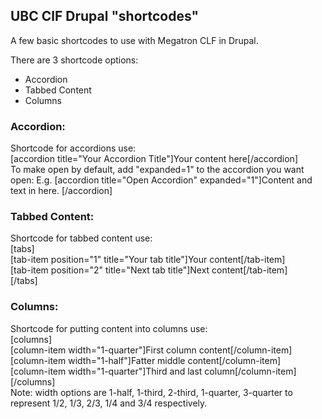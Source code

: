 ## UBC ClF Drupal "shortcodes"


A few basic shortcodes to use with Megatron CLF in Drupal.

There are 3 shortcode options:
 * Accordion
 * Tabbed Content
 * Columns

### Accordion:<br>


 Shortcode for accordions use:<br>
            [accordion title="Your Accordion Title"]Your content here[/accordion]<br>
             To make open by default, add "expanded=1" to the accordion you want open:
             E.g. [accordion title="Open Accordion" expanded="1"]Content and text in here. [/accordion]


### Tabbed Content:

Shortcode for tabbed content use:<br>
     [tabs]<br>
     [tab-item position="1" title="Your tab title"]Your content[/tab-item]<br>
     [tab-item position="2" title="Next tab title"]Next content[/tab-item]<br>
     [/tabs]


### Columns:

 Shortcode for putting content into columns use:<br>
         [columns]<br>
         [column-item width="1-quarter"]First column content[/column-item]<br>
         [column-item width="1-half"]Fatter middle content[/column-item]<br>
         [column-item width="1-quarter"]Third and last column[/column-item]<br>
         [/columns]<br>
         Note: width options are 1-half, 1-third, 2-third, 1-quarter, 3-quarter to represent 1/2, 1/3, 2/3, 1/4 and 3/4 respectively.

